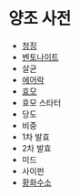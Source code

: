 # 양조 사전

* [청징](/wiki/contents/clarifying.md)
* [벤토나이트](/wiki/contents/bentonite.md)
* 살균
* [에어락](/wiki/contents/airlock.md)
* [효모](/wiki/contents/leaven.md)
* 효모 스타터
* 당도
* 비중
* 1차 발효
* 2차 발효
* 미드
* 사이펀
* [황화수소](/wiki/contents/surfer.md)
